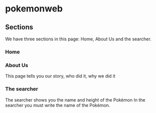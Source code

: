 # pokemonweb
## Sections
We have three sections in this page: Home, About Us and the searcher.
### Home
### About Us
This page tells you our story, who did it, why we did it
### The searcher 
The searcher shows you the name and height of the Pokémon
In the searcher you must write the name of the Pokémon.